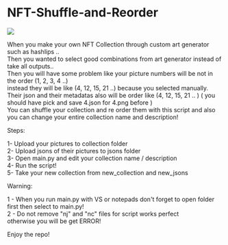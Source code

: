 # NFT-Shuffle-and-Reorder

<img src="https://i.ibb.co/7vSgTXz/Ads-z.png">

When you make your own NFT Collection through custom art generator such as hashlips ..  <br /> 
Then you wanted to select good combinations from art generator instead of take all outputs..  <br /> 
Then you will have some problem like your picture numbers will be not in the order (1, 2, 3, 4 ..)  <br /> 
instead they will be like (4, 12, 15, 21 ..) because you selected manually.  <br /> 
Their json and their metadatas also will be order like (4, 12, 15, 21 .. ) ( you should have pick and save 4.json for 4.png before )  <br /> 
You can shuffle your collection and re order them with this script and also you can change your entire collection name and description!

Steps:

  1- Upload your pictures  to collection folder  
  2- Upload jsons of their pictures to jsons folder <br /> 
  3- Open main.py and edit your collection name / description <br /> 
  4- Run the script!  <br /> 
  5- Take your new collection from new_collection and new_jsons

Warning:

  1 - When you run main.py with VS or notepads don't forget to open folder first then select to main.py! </br>
  2 - Do not remove "nj" and "nc" files for script works perfect </br>
  otherwise you will be get ERROR!
 
Enjoy the repo!
